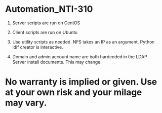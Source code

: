 # Automation_NTI-310

1) Server scripts are run on CentOS
2) Client scripts are run on Ubuntu

3) Use utility scripts as needed. NFS takes an IP as an argument. Python ldif creator is interactive.

4) Domain and admin account name are both hardcoded in the LDAP Server install documents. This may change.

# No warranty is implied or given. Use at your own risk and your milage may vary.
